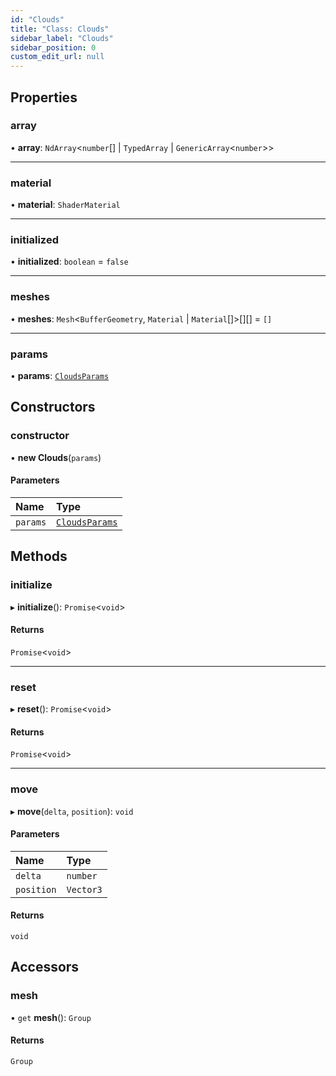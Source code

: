 ```yaml
---
id: "Clouds"
title: "Class: Clouds"
sidebar_label: "Clouds"
sidebar_position: 0
custom_edit_url: null
---
```


## Properties

### array

• **array**: `NdArray`<`number`[] \| `TypedArray` \| `GenericArray`<`number`\>\>

___

### material

• **material**: `ShaderMaterial`

___

### initialized

• **initialized**: `boolean` = `false`

___

### meshes

• **meshes**: `Mesh`<`BufferGeometry`, `Material` \| `Material`[]\>[][] = `[]`

___

### params

• **params**: [`CloudsParams`](../modules.md#cloudsparams-12)

## Constructors

### constructor

• **new Clouds**(`params`)

#### Parameters

| Name | Type |
| :------ | :------ |
| `params` | [`CloudsParams`](../modules.md#cloudsparams-12) |

## Methods

### initialize

▸ **initialize**(): `Promise`<`void`\>

#### Returns

`Promise`<`void`\>

___

### reset

▸ **reset**(): `Promise`<`void`\>

#### Returns

`Promise`<`void`\>

___

### move

▸ **move**(`delta`, `position`): `void`

#### Parameters

| Name | Type |
| :------ | :------ |
| `delta` | `number` |
| `position` | `Vector3` |

#### Returns

`void`

## Accessors

### mesh

• `get` **mesh**(): `Group`

#### Returns

`Group`
